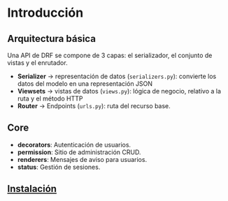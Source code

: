 # Introducción

## Arquitectura básica​

Una API de DRF se compone de 3 capas: el serializador, el conjunto de vistas y el enrutador.​

- **Serializer** → representación de datos (`serializers.py`): convierte los datos del modelo en una representación JSON​
- **Viewsets** → vistas de datos (`views.py`): lógica de negocio, relativo a la ruta y el método HTTP​
- **Router** → Endpoints (`urls.py`): ruta del recurso base.

## Core

- **decorators**: Autenticación de usuarios.​
- **permission**: Sitio de administración CRUD.
- **renderers**: Mensajes de aviso para usuarios.
- **status**: Gestión de sesiones.

## [Instalación](https://www.django-rest-framework.org/#installation)
